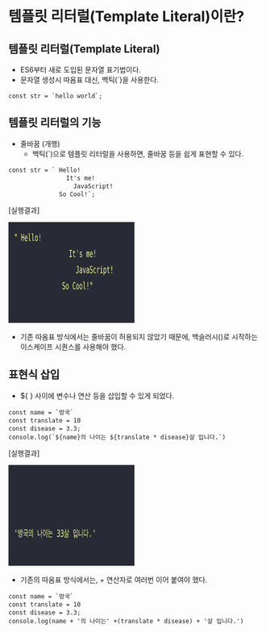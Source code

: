 # 템플릿 리터럴(Template Literal)이란?

## 템플릿 리터럴(Template Literal)

- ES6부터 새로 도입된 문자열 표기법이다.
- 문자열 생성시 따옴표 대신, 백틱(`)을 사용한다.

```
const str = `hello world`;
```

## 템플릿 리터럴의 기능

- 줄바꿈 (개행)
  - 백틱(`)으로 템플릿 리터럴을 사용하면, 줄바꿈 등을 쉽게 표현할 수 있다.

```
const str = ` Hello!
                It's me!
                  JavaScript!
              So Cool!`;
```

[실행결과]

<img src="./../Image/template%20literal_줄바꿈.png" width="250px" height="200px" alt="Template Literal"></img>

- 기존 따옴표 방식에서는 줄바꿈이 허용되지 않았기 때문에, 백슬러시(\)로 시작하는 이스케이프 시퀀스를 사용해야 했다.

## 표현식 삽입

- ${ } 사이에 변수나 연산 등을 삽입할 수 있게 되었다.

```
const name = `방국`
const translate = 10
const disease = 3.3;
console.log(`${name}의 나이는 ${translate * disease}살 입니다.`)
```

[실행결과]

<img src="./../Image/templata%20literal_표현식.png" width="250px" height="200px" alt="Template Literal"></img>

- 기존의 따옴표 방식에서는, + 연산자로 여러번 이어 붙여야 했다.

```
const name = `방국`
const translate = 10
const disease = 3.3;
console.log(name + '의 나이는' +(translate * disease) + '살 입니다.')
```
